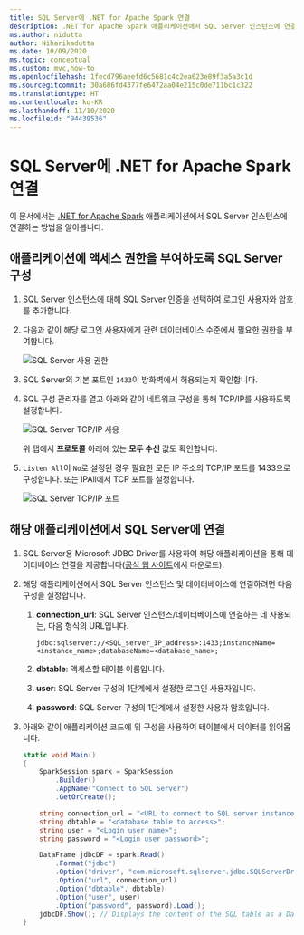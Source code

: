 ```yaml
---
title: SQL Server에 .NET for Apache Spark 연결
description: .NET for Apache Spark 애플리케이션에서 SQL Server 인스턴스에 연결하는 방법을 알아봅니다.
ms.author: nidutta
author: Niharikadutta
ms.date: 10/09/2020
ms.topic: conceptual
ms.custom: mvc,how-to
ms.openlocfilehash: 1fecd796aeefd6c5681c4c2ea623e89f3a5a3c1d
ms.sourcegitcommit: 30a686fd4377fe6472aa04e215c0de711bc1c322
ms.translationtype: HT
ms.contentlocale: ko-KR
ms.lasthandoff: 11/10/2020
ms.locfileid: "94439536"
---
```

# <a name="connect-net-for-apache-spark-to-sql-server"></a>SQL Server에 .NET for Apache Spark 연결

이 문서에서는 [.NET for Apache Spark](https://github.com/dotnet/spark) 애플리케이션에서 SQL Server 인스턴스에 연결하는 방법을 알아봅니다.

## <a name="configure-sql-server-to-grant-your-application-access"></a>애플리케이션에 액세스 권한을 부여하도록 SQL Server 구성

1. SQL Server 인스턴스에 대해 SQL Server 인증을 선택하여 로그인 사용자와 암호를 추가합니다.
2. 다음과 같이 해당 로그인 사용자에게 관련 데이터베이스 수준에서 필요한 권한을 부여합니다.

    ![SQL Server 사용 권한](./media/connect-external-sources/SqlServerAuth.png)

3. SQL Server의 기본 포트인 `1433`이 방화벽에서 허용되는지 확인합니다.
4. SQL 구성 관리자를 열고 아래와 같이 네트워크 구성을 통해 TCP/IP를 사용하도록 설정합니다.

    ![SQL Server TCP/IP 사용](./media/connect-external-sources/SqlServerTCPIP.png)

    위 탭에서 **프로토콜** 아래에 있는 **모두 수신** 값도 확인합니다.

5. `Listen All`이 `No`로 설정된 경우 필요한 모든 IP 주소의 TCP/IP 포트를 1433으로 구성합니다. 또는 IPAll에서 TCP 포트를 설정합니다.

    ![SQL Server TCP/IP 포트](./media/connect-external-sources/SQLServerTCPIIPPort.png)

## <a name="connect-to-sql-server-from-your-application"></a>해당 애플리케이션에서 SQL Server에 연결

1. SQL Server용 Microsoft JDBC Driver를 사용하여 해당 애플리케이션을 통해 데이터베이스 연결을 제공합니다([공식 웹 사이트](/sql/connect/jdbc/download-microsoft-jdbc-driver-for-sql-server?view=sql-server-ver15)에서 다운로드).
2. 해당 애플리케이션에서 SQL Server 인스턴스 및 데이터베이스에 연결하려면 다음 구성을 설정합니다.
    1. **connection_url**: SQL Server 인스턴스/데이터베이스에 연결하는 데 사용되는, 다음 형식의 URL입니다.

        ```
        jdbc:sqlserver://<SQL_server_IP_address>:1433;instanceName=<instance_name>;databaseName=<database_name>;
        ```

    2. **dbtable**: 액세스할 테이블 이름입니다.
    3. **user**: SQL Server 구성의 1단계에서 설정한 로그인 사용자입니다.
    4. **password**: SQL Server 구성의 1단계에서 설정한 사용자 암호입니다.
3. 아래와 같이 애플리케이션 코드에 위 구성을 사용하여 테이블에서 데이터를 읽어옵니다.

    ```csharp
    static void Main()
    {
        SparkSession spark = SparkSession
            .Builder()
            .AppName("Connect to SQL Server")
            .GetOrCreate();

        string connection_url = "<URL to connect to SQL server instance>";
        string dbtable = "<database table to access>";
        string user = "<Login user name>";
        string password = "<Login user password>";

        DataFrame jdbcDF = spark.Read()
            .Format("jdbc")
            .Option("driver", "com.microsoft.sqlserver.jdbc.SQLServerDriver")
            .Option("url", connection_url)
            .Option("dbtable", dbtable)
            .Option("user", user)
            .Option("password", password).Load();
        jdbcDF.Show(); // Displays the content of the SQL table as a DataFrame
    }
    ```
